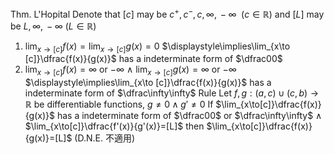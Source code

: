 
Thm. L'Hopital
Denote that $[c]$ may be $c^+,\,c^-,\,c,\,\infty,\,-\infty$  $\;$($c\in\mathbb{R}$)
       and $[L]$ may be $L,\,\infty,\,-\infty$        ($L\in\mathbb{R}$)
1. $\displaystyle\lim_{x\to [c]}f(x)=\lim_{x\to [c]}g(x)=0$
   $\displaystyle\implies\lim_{x\to [c]}\dfrac{f(x)}{g(x)}$ has a indeterminate form of $\dfrac00$
2. $\displaystyle\lim_{x\to [c]}f(x)=\infty$ or $-\infty$ $\land$ $\displaystyle\lim_{x\to [c]}g(x)=\infty$ or $-\infty$ 
   $\displaystyle\implies\lim_{x\to [c]}\dfrac{f(x)}{g(x)}$ has a indeterminate form of $\dfrac\infty\infty$
Rule
Let $f,\,g:(a,\,c)\cup(c,\,b)\to\mathbb{R}$
be differentiable functions, $g\neq0\;\land\;g'\neq0$
If $\lim_{x\to[c]}\dfrac{f(x)}{g(x)}$ has a indeterminate form of $\dfrac00$ or $\dfrac\infty\infty$
   $\land$ $\lim_{x\to[c]}\dfrac{f'(x)}{g'(x)}=[L]$
then $\lim_{x\to[c]}\dfrac{f(x)}{g(x)}=[L]$  (D.N.E. 不適用)
